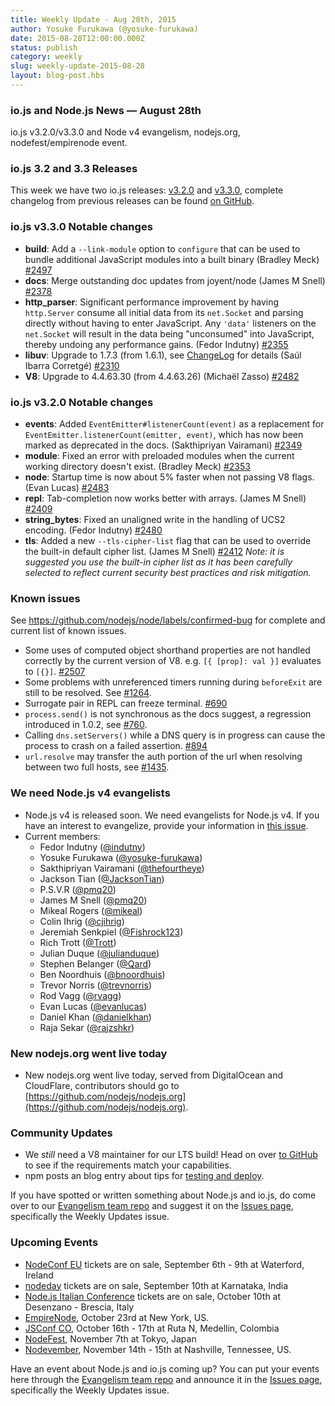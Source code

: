 ```yaml
---
title: Weekly Update - Aug 28th, 2015
author: Yosuke Furukawa (@yosuke-furukawa)
date: 2015-08-28T12:00:00.000Z
status: publish
category: weekly
slug: weekly-update-2015-08-28
layout: blog-post.hbs
---
```


### io.js and Node.js News — August 28th

io.js v3.2.0/v3.3.0 and Node v4 evangelism, nodejs.org, nodefest/empirenode event.

### io.js 3.2 and 3.3 Releases

This week we have two io.js releases: [v3.2.0](https://iojs.org/dist/v3.2.0/) and [v3.3.0](https://iojs.org/dist/v3.3.0/), complete changelog from previous releases can be found [on GitHub](https://github.com/nodejs/node/blob/master/CHANGELOG.md).

### io.js v3.3.0 Notable changes

* **build**: Add a `--link-module` option to `configure` that can be used to bundle additional JavaScript modules into a built binary (Bradley Meck) [#2497](https://github.com/nodejs/node/pull/2497)
* **docs**: Merge outstanding doc updates from joyent/node (James M Snell) [#2378](https://github.com/nodejs/node/pull/2378)
* **http_parser**: Significant performance improvement by having `http.Server` consume all initial data from its `net.Socket` and parsing directly without having to enter JavaScript. Any `'data'` listeners on the `net.Socket` will result in the data being "unconsumed" into JavaScript, thereby undoing any performance gains. (Fedor Indutny) [#2355](https://github.com/nodejs/node/pull/2355)
* **libuv**: Upgrade to 1.7.3 (from 1.6.1), see [ChangeLog](https://github.com/libuv/libuv/blob/v1.x/ChangeLog) for details (Saúl Ibarra Corretgé) [#2310](https://github.com/nodejs/node/pull/2310)
* **V8**: Upgrade to 4.4.63.30 (from 4.4.63.26) (Michaël Zasso) [#2482](https://github.com/nodejs/node/pull/2482)

### io.js v3.2.0 Notable changes

* **events**: Added `EventEmitter#listenerCount(event)` as a replacement for `EventEmitter.listenerCount(emitter, event)`, which has now been marked as deprecated in the docs. (Sakthipriyan Vairamani) [#2349](https://github.com/nodejs/node/pull/2349)
* **module**: Fixed an error with preloaded modules when the current working directory doesn't exist. (Bradley Meck) [#2353](https://github.com/nodejs/node/pull/2353)
* **node**: Startup time is now about 5% faster when not passing V8 flags. (Evan Lucas) [#2483](https://github.com/nodejs/node/pull/2483)
* **repl**: Tab-completion now works better with arrays. (James M Snell) [#2409](https://github.com/nodejs/node/pull/2409)
* **string_bytes**: Fixed an unaligned write in the handling of UCS2 encoding. (Fedor Indutny) [#2480](https://github.com/nodejs/node/pull/2480)
* **tls**: Added a new `--tls-cipher-list` flag that can be used to override the built-in default cipher list. (James M Snell) [#2412](https://github.com/nodejs/node/pull/2412) _Note: it is suggested you use the built-in cipher list as it has been carefully selected to reflect current security best practices and risk mitigation._

### Known issues

See https://github.com/nodejs/node/labels/confirmed-bug for complete and current list of known issues.

* Some uses of computed object shorthand properties are not handled correctly by the current version of V8. e.g. `[{ [prop]: val }]` evaluates to `[{}]`. [#2507](https://github.com/nodejs/node/issues/2507)
* Some problems with unreferenced timers running during `beforeExit` are still to be resolved. See [#1264](https://github.com/nodejs/node/issues/1264).
* Surrogate pair in REPL can freeze terminal. [#690](https://github.com/nodejs/node/issues/690)
* `process.send()` is not synchronous as the docs suggest, a regression introduced in 1.0.2, see [#760](https://github.com/nodejs/node/issues/760).
* Calling `dns.setServers()` while a DNS query is in progress can cause the process to crash on a failed assertion. [#894](https://github.com/nodejs/node/issues/894)
* `url.resolve` may transfer the auth portion of the url when resolving between two full hosts, see [#1435](https://github.com/nodejs/node/issues/1435).

### We need Node.js v4 evangelists

* Node.js v4 is released soon. We need evangelists for Node.js v4. If you have an interest to evangelize, provide your information in [this issue](https://github.com/nodejs/node/issues/2633).
* Current members:
  * Fedor Indutny ([@indutny](https://github.com/indutny))
  * Yosuke Furukawa ([@yosuke-furukawa](https://github.com/yosuke-furukawa))
  * Sakthipriyan Vairamani ([@thefourtheye](https://github.com/thefourtheye))
  * Jackson Tian ([@JacksonTian](https://github.com/JacksonTian))
  * P.S.V.R ([@pmq20](https://github.com/pmq20))
  * James M Snell ([@pmq20](https://github.com/pmq20))
  * Mikeal Rogers ([@mikeal](https://github.com/mikeal))
  * Colin Ihrig ([@cjihrig](https://github.com/cjihrig))
  * Jeremiah Senkpiel ([@Fishrock123](https://github.com/Fishrock123))
  * Rich Trott ([@Trott](https://github.com/Trott))
  * Julian Duque ([@julianduque](https://github.com/julianduque))
  * Stephen Belanger ([@Qard](https://github.com/Qard))
  * Ben Noordhuis ([@bnoordhuis](https://github.com/bnoordhuis))
  * Trevor Norris ([@trevnorris](https://github.com/trevnorris))
  * Rod Vagg ([@rvagg](https://github.com/rvagg))
  * Evan Lucas ([@evanlucas](https://github.com/evanlucas))
  * Daniel Khan ([@danielkhan](https://github.com/danielkhan))
  * Raja Sekar ([@rajzshkr](https://github.com/rajzshkr))

### New nodejs.org went live today

* New nodejs.org went live today, served from DigitalOcean and CloudFlare, contributors should go to [https://github.com/nodejs/nodejs.org](https://github.com/nodejs/nodejs.org).

### Community Updates

* We *still* need a V8 maintainer for our LTS build! Head on over [to GitHub](https://github.com/nodejs/LTS/issues/28) to see if the requirements match your capabilities.
* npm posts an blog entry about tips for [testing and deploy](http://blog.npmjs.org/post/127671403050/testing-and-deploying-with-ordered-npm-run-scripts).

If you have spotted or written something about Node.js and io.js, do come over to our [Evangelism team repo](https://github.com/nodejs/evangelism) and suggest it on the [Issues page](https://github.com/nodejs/evangelism/issues), specifically the Weekly Updates issue.

### Upcoming Events

* [NodeConf EU](http://nodeconf.eu/) tickets are on sale, September 6th - 9th at Waterford, Ireland
* [nodeday](http://nodeday.com/) tickets are on sale, September 10th at Karnataka, India
* [Node.js Italian Conference](http://nodejsconf.it/) tickets are on sale, October 10th at Desenzano - Brescia, Italy
* [EmpireNode](http://2015.empirenode.org/), October 23rd at New York, US.
* [JSConf CO](http://www.jsconf.co/), October 16th - 17th at Ruta N, Medellin, Colombia
* [NodeFest](http://nodefest.jp/2015/), November 7th at Tokyo, Japan
* [Nodevember](http://nodevember.org/?utm_source=io.js+and+Node.js+News&utm_medium=article), November 14th - 15th at Nashville, Tennessee, US.

Have an event about Node.js and io.js coming up? You can put your events here through the [Evangelism team repo](https://github.com/nodejs/evangelism) and announce it in the [Issues page](https://github.com/nodejs/evangelism/issues), specifically the Weekly Updates issue.

